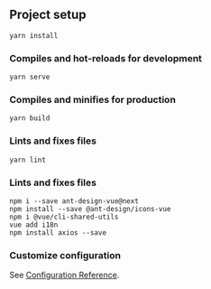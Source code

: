 ## Project setup
```
yarn install
```

### Compiles and hot-reloads for development
```
yarn serve
```

### Compiles and minifies for production
```
yarn build
```

### Lints and fixes files
```
yarn lint
```

### Lints and fixes files
```
npm i --save ant-design-vue@next
npm install --save @ant-design/icons-vue
npm i @vue/cli-shared-utils
vue add i18n
npm install axios --save
```

### Customize configuration
See [Configuration Reference](https://cli.vuejs.org/config/).
